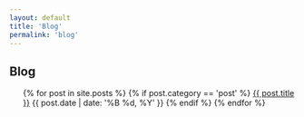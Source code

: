 ```yaml
---
layout: default
title: 'Blog'
permalink: 'blog'
---
```


## Blog
<ul class="posts-list">
  {% for post in site.posts %}
    {% if post.category == 'post' %}
      <a href="{{ post.url | relative_url }}">{{ post.title }}</a> {{ post.date | date: '%B %d, %Y' }}
    {% endif %}  
  {% endfor %}
</ul>
